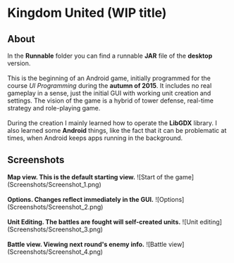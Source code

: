 # Kingdom United (WIP title)



<h2>About</h2>
In the <b>Runnable</b> folder you can find a runnable <b>JAR</b> file of the <b>desktop</b> version.
<br><br>
This is the beginning of an Android game, initially programmed for the course <i>UI Programming</i> during the <b>autumn of 2015</b>. It includes no real gameplay in a sense, just the initial GUI with working unit creation and settings. The vision of the game is a hybrid of tower defense, real-time strategy and role-playing game.
<br><br>
During the creation I mainly learned how to operate the <b>LibGDX</b> library. I also learned some <b>Android</b> things, like the fact that it can be problematic at times, when Android keeps apps running in the background.
<br>


<h2>Screenshots</h2>
<b>Map view. This is the default starting view.</b>
![Start of the game](Screenshots/Screenshot_1.png)<br><br>
<b>Options. Changes reflect immediately in the GUI.</b>
![Options](Screenshots/Screenshot_2.png)<br><br>
<b>Unit Editing. The battles are fought will self-created units.</b>
![Unit editing](Screenshots/Screenshot_3.png)<br><br>
<b>Battle view. Viewing next round's enemy info.</b>
![Battle view](Screenshots/Screenshot_4.png)
